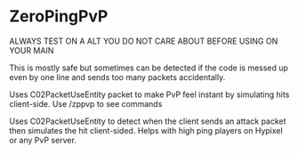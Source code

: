 # ZeroPingPvP

ALWAYS TEST ON A ALT YOU DO NOT CARE ABOUT BEFORE USING ON YOUR MAIN

This is mostly safe but sometimes can be detected if the code is messed up even by one line and sends too many packets accidentally.

Uses C02PacketUseEntity packet to make PvP feel instant by simulating hits client-side.
Use /zppvp to see commands

Uses C02PacketUseEntity to detect when the client sends an attack packet then simulates the hit client-sided.
Helps with high ping players on Hypixel or any PvP server.
